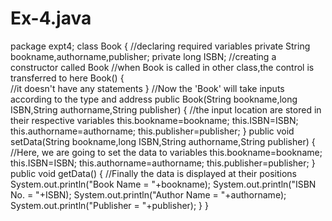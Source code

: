 # Ex-4.java
package expt4;
class Book
{
	//declaring required variables
	private String bookname,authorname,publisher;
	private long ISBN;
	//creating a constructor called Book
	//when Book is called in other class,the control is transferred to here
	Book()
	{	
		//it doesn't have any statements
	}
	//Now the 'Book' will take inputs according to the type and address 
	public Book(String bookname,long ISBN,String authorname,String publisher) 
	{
		//the input location are stored in their respective variables 
		this.bookname=bookname;
		this.ISBN=ISBN;
		this.authorname=authorname;
		this.publisher=publisher;
	}
	public void setData(String bookname,long ISBN,String authorname,String publisher)
	{
		//Here, we are going to set the data to variables
		this.bookname=bookname;
		this.ISBN=ISBN;
		this.authorname=authorname;
		this.publisher=publisher;
	}
	public void getData() 
	{
		//Finally the data is displayed at their positions
		System.out.println("Book Name = "+bookname);
		System.out.println("ISBN No. = "+ISBN);
		System.out.println("Author Name = "+authorname);
		System.out.println("Publisher = "+publisher);
	}
}
